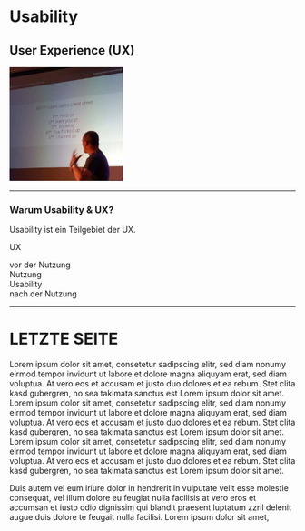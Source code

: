 <style>
section{
font-size: 70%;
}
</style>

# Usability #
## User Experience (UX) ##


<img src="images/test.jpg" alt="image" style="width: 200px;"/>

---

### Warum Usability & UX? ###

Usability ist ein Teilgebiet der UX.

<div class="full ux">
<p>UX</p>
<div class="flex-full">
<div>vor der Nutzung</div>
<div>
Nutzung
<br>
<div class="usability">Usability</div>
</div>
<div>nach der Nutzung</div>
</div>
</div>

---

# LETZTE SEITE #

Lorem ipsum dolor sit amet, consetetur sadipscing elitr, sed diam nonumy eirmod tempor invidunt ut labore et dolore magna aliquyam erat, sed diam voluptua. At vero eos et accusam et justo duo dolores et ea rebum. Stet clita kasd gubergren, no sea takimata sanctus est Lorem ipsum dolor sit amet. Lorem ipsum dolor sit amet, consetetur sadipscing elitr, sed diam nonumy eirmod tempor invidunt ut labore et dolore magna aliquyam erat, sed diam voluptua. At vero eos et accusam et justo duo dolores et ea rebum. Stet clita kasd gubergren, no sea takimata sanctus est Lorem ipsum dolor sit amet. Lorem ipsum dolor sit amet, consetetur sadipscing elitr, sed diam nonumy eirmod tempor invidunt ut labore et dolore magna aliquyam erat, sed diam voluptua. At vero eos et accusam et justo duo dolores et ea rebum. Stet clita kasd gubergren, no sea takimata sanctus est Lorem ipsum dolor sit amet.   

Duis autem vel eum iriure dolor in hendrerit in vulputate velit esse molestie consequat, vel illum dolore eu feugiat nulla facilisis at vero eros et accumsan et iusto odio dignissim qui blandit praesent luptatum zzril delenit augue duis dolore te feugait nulla facilisi. Lorem ipsum dolor sit amet,